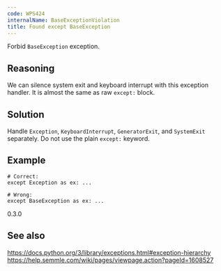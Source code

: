 ```yaml
---
code: WPS424
internalName: BaseExceptionViolation
title: Found except BaseException
---
```


Forbid `BaseException` exception.

## Reasoning
We can silence system exit and keyboard interrupt with this
exception handler. It is almost the same as raw `except:` block.

## Solution
Handle `Exception`, `KeyboardInterrupt`, `GeneratorExit`, and
`SystemExit` separately. Do not use the plain `except:` keyword.

## Example

    # Correct:
    except Exception as ex: ...
    
    # Wrong:
    except BaseException as ex: ...

<div class="versionadded">

0.3.0

</div>

## See also
<https://docs.python.org/3/library/exceptions.html#exception-hierarchy>
<https://help.semmle.com/wiki/pages/viewpage.action?pageId=1608527>